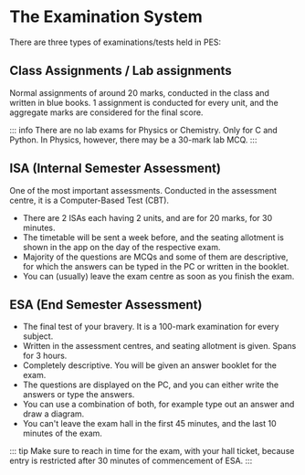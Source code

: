 # The Examination System
There are three types of examinations/tests held in PES:

## Class Assignments / Lab assignments
Normal assignments of around 20 marks, conducted in the class and written in blue books. 1 assignment is conducted for every unit, and the aggregate marks are considered for the final score.

::: info 
There are no lab exams for Physics or Chemistry. Only for C and Python. In Physics, however, there may be a 30-mark lab MCQ.
:::

## ISA (Internal Semester Assessment)
One of the most important assessments. Conducted in the assessment centre, it is a Computer-Based Test (CBT). 
* There are 2 ISAs each having 2 units, and are for 20 marks, for 30 minutes.
* The timetable will be sent a week before, and the seating allotment is shown in the app on the day of the respective exam.
* Majority of the questions are MCQs and some of them are descriptive, for which the answers can be typed in the PC or written in the booklet.
* You can (usually) leave the exam centre as soon as you finish the exam.

## ESA (End Semester Assessment)
* The final test of your bravery. It is a 100-mark examination for every subject.
* Written in the assessment centres, and seating allotment is given. Spans for 3 hours.
* Completely descriptive. You will be given an answer booklet for the exam. 
* The questions are displayed on the PC, and you can either write the answers or type the answers.
* You can use a combination of both, for example type out an answer and draw a diagram.
* You can't leave the exam hall in the first 45 minutes, and the last 10 minutes of the exam.

::: tip
Make sure to reach in time for the exam, with your hall ticket, because entry is restricted after 30 minutes of commencement of ESA.
:::